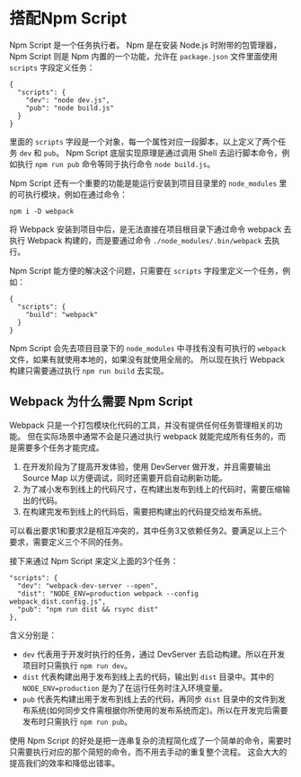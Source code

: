 ﻿# 搭配Npm Script #

Npm Script 是一个任务执行者。 Npm 是在安装 Node.js 时附带的包管理器，Npm Script 则是 Npm 内置的一个功能，允许在 `package.json` 文件里面使用 `scripts` 字段定义任务：

    {
      "scripts": {
        "dev": "node dev.js",
        "pub": "node build.js"
      }
    }
    
里面的 `scripts` 字段是一个对象，每一个属性对应一段脚本，以上定义了两个任务 `dev` 和 `pub`。 Npm Script 底层实现原理是通过调用 Shell 去运行脚本命令，例如执行 `npm run pub` 命令等同于执行命令 `node build.js`。

Npm Script 还有一个重要的功能是能运行安装到项目目录里的 `node_modules` 里的可执行模块，例如在通过命令：

    npm i -D webpack
    
将 Webpack 安装到项目中后，是无法直接在项目根目录下通过命令 webpack 去执行 Webpack 构建的，而是要通过命令 `./node_modules/.bin/webpack` 去执行。

Npm Script 能方便的解决这个问题，只需要在 `scripts` 字段里定义一个任务，例如：

    {
      "scripts": {
        "build": "webpack"
      }
    }
    
Npm Script 会先去项目目录下的 `node_modules` 中寻找有没有可执行的 `webpack` 文件，如果有就使用本地的，如果没有就使用全局的。 所以现在执行 Webpack 构建只需要通过执行 `npm run build` 去实现。    

## Webpack 为什么需要 Npm Script ##

Webpack 只是一个打包模块化代码的工具，并没有提供任何任务管理相关的功能。 但在实际场景中通常不会是只通过执行 webpack 就能完成所有任务的，而是需要多个任务才能完成。

1. 在开发阶段为了提高开发体验，使用 DevServer 做开发，并且需要输出 Source Map 以方便调试，同时还需要开启自动刷新功能。
2. 为了减小发布到线上的代码尺寸，在构建出发布到线上的代码时，需要压缩输出的代码。
3. 在构建完发布到线上的代码后，需要把构建出的代码提交给发布系统。

可以看出要求1和要求2是相互冲突的，其中任务3又依赖任务2。要满足以上三个要求，需要定义三个不同的任务。

接下来通过 Npm Script 来定义上面的3个任务：

    "scripts": {
      "dev": "webpack-dev-server --open",
      "dist": "NODE_ENV=production webpack --config webpack_dist.config.js",
      "pub": "npm run dist && rsync dist"
    },
    
含义分别是：

- `dev` 代表用于开发时执行的任务，通过 DevServer 去启动构建。所以在开发项目时只需执行 `npm run dev`。
- `dist` 代表构建出用于发布到线上去的代码，输出到 `dist` 目录中。其中的 `NODE_ENV=production` 是为了在运行任务时注入环境变量。
- `pub` 代表先构建出用于发布到线上去的代码，再同步 `dist` 目录中的文件到发布系统(如何同步文件需根据你所使用的发布系统而定)。所以在开发完后需要发布时只需执行 `npm run pub`。

使用 Npm Script 的好处是把一连串复杂的流程简化成了一个简单的命令，需要时只需要执行对应的那个简短的命令，而不用去手动的重复整个流程。 这会大大的提高我们的效率和降低出错率。